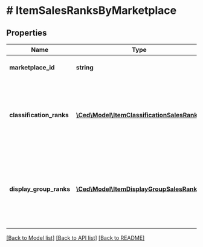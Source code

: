 # # ItemSalesRanksByMarketplace

## Properties

Name | Type | Description | Notes
------------ | ------------- | ------------- | -------------
**marketplace_id** | **string** | Amazon marketplace identifier. |
**classification_ranks** | [**\Ced\Model\ItemClassificationSalesRank[]**](ItemClassificationSalesRank.md) | Sales ranks of an Amazon catalog item for an Amazon marketplace by classification. | [optional]
**display_group_ranks** | [**\Ced\Model\ItemDisplayGroupSalesRank[]**](ItemDisplayGroupSalesRank.md) | Sales ranks of an Amazon catalog item for an Amazon marketplace by website display group. | [optional]

[[Back to Model list]](../../README.md#models) [[Back to API list]](../../README.md#endpoints) [[Back to README]](../../README.md)
